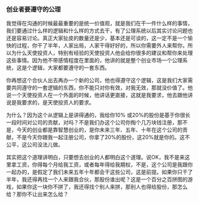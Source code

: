 ### 创业者要遵守的公理

我觉得在沟通的时候最最重要的是统一价值观，就是我们在干一件什么样的事情，我们要通过什么样的逻辑和什么样的方式去干，有了公理系统以后其实讨论问题也还是容易讨论。真正大家扯皮的数量还是少，基本还是可谈的，这一定不是一个愉快的过程，你干了半年，人家出局，人家干得好好的，所以你需要外人来帮你，所以为什么天使投资人，特别有经验的天使投资人他会给你很多的建议和帮你来处理这些事情。因为他不带感情程度在里面的，他讲的就是整个创业市场一个公理系统，这是个逻辑，大家都要遵守的一套东西。 

你再想这个合伙人出去再办一个新的公司，他也得遵守这个逻辑，这是我们大家需要共同遵守的一套逻辑的东西，你不能只对你有效，对我无效，那就没价值了。他说一个天使投资人在一个外面的时候，他讲话更直接，这就是我要求，他去跟他讲说是我要求的，是天使投资人的要求。 

为什么？因为这个从逻辑上是讲得通的，我给你10% 或20%的股份是基于你很长一段时间对公司的贡献，对吗？不是我们办这个公司你掏个几万块钱注册，那不是，今天的创业都是靠智慧创业的，是你未来三年、五年、十年在这个公司的贡献，不是今天你跟我一起注册公司，你拿了20%的股份，这20%就是你的。这不公平，这公司没法儿做。 

其实把这个道理讲明白，只要想去创业的人都明白这个道理。说OK，我不是来这里拿工资，你得每个月给我工资，或者每年得给我期权，不是，这个公司是我跟你一起办的，是假定了我们未来五年十年都会干这些公司，这是前提。如果你只干了半年，我还得再找一个人来跟我合伙，那股份谁出呢？这是一个百分之百拼图的游戏，如果你这一块你不拼了，我还得找个别人来拼，那别人也得给股份，那怎么给？那你不让出来怎么给？ 


